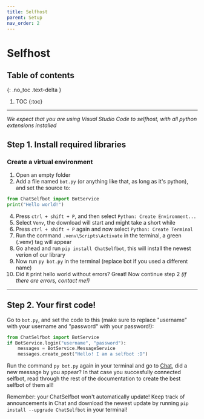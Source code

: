 ```yaml
---
title: Selfhost
parent: Setup
nav_order: 2
---
```


# Selfhost

## Table of contents
{: .no_toc .text-delta }

1. TOC
{:toc}

---

*We expect that you are using Visual Studio Code to selfhost, with all python extensions installed*

## Step 1. Install required libraries

### Create a virtual environment
1. Open an empty folder
2. Add a file named `bot.py` (or anything like that, as long as it's python), and set the source to:
```py
from ChatSelfbot import BotService
print("Hello world!")
```
4. Press `ctrl + shift + P`, and then select `Python: Create Environment...`
5. Select `Venv`, the download will start and might take a short while
6. Press `ctrl + shift + P` again and now select `Python: Create Terminal`
7. Run the command `.venv\Scripts\Activate` in the terminal, a green (.venv) tag will appear
8. Go ahead and run `pip install ChatSelfbot`, this will install the newest verion of our library
9. Now run `py bot.py` in the terminal (replace bot if you used a different name)
10. Did it print hello world without errors? Great! Now continue step 2
    *(if there are errors, contact me!)*

---

## Step 2. Your first code!
Go to `bot.py`, and set the code to this (make sure to replace "username" with your username and "password" with your password!):
```py
from ChatSelfbot import BotService
if BotService.login("username", "password"):
    messages = BotService.MessageService
    messages.create_post("Hello! I am a selfbot :D")
```
Run the command `py bot.py` again in your terminal and go to [Chat](https://chat.jonazwetsloot.nl/timeline?sort=time), did a new message by you appear? In that case you succesfully connected selfbot, read through the rest of the documentation to create the best selfbot of them all!

Remember: your ChatSelfbot won't automatically update! Keep track of announcements in Chat and download the newest update by running `pip install --upgrade ChatSelfbot` in your terminal!
